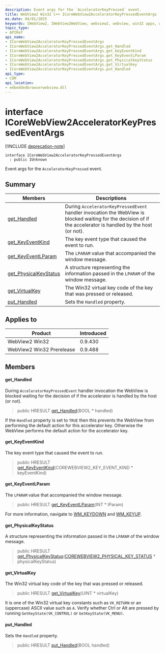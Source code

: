 ```yaml
---
description: Event args for the `AcceleratorKeyPressed` event.
title: WebView2 Win32 C++ ICoreWebView2AcceleratorKeyPressedEventArgs
ms.date: 04/01/2025
keywords: IWebView2, IWebView2WebView, webview2, webview, win32 apps, win32, edge, ICoreWebView2, ICoreWebView2Controller, browser control, edge html, ICoreWebView2AcceleratorKeyPressedEventArgs
topic_type: 
- APIRef
api_name:
- ICoreWebView2AcceleratorKeyPressedEventArgs
- ICoreWebView2AcceleratorKeyPressedEventArgs.get_Handled
- ICoreWebView2AcceleratorKeyPressedEventArgs.get_KeyEventKind
- ICoreWebView2AcceleratorKeyPressedEventArgs.get_KeyEventLParam
- ICoreWebView2AcceleratorKeyPressedEventArgs.get_PhysicalKeyStatus
- ICoreWebView2AcceleratorKeyPressedEventArgs.get_VirtualKey
- ICoreWebView2AcceleratorKeyPressedEventArgs.put_Handled
api_type:
- COM
api_location:
- embeddedbrowserwebview.dll
---
```


# interface ICoreWebView2AcceleratorKeyPressedEventArgs

[!INCLUDE [deprecation-note](../includes/deprecation-note.md)]

```
interface ICoreWebView2AcceleratorKeyPressedEventArgs
  : public IUnknown
```

Event args for the `AcceleratorKeyPressed` event.

## Summary

 Members                        | Descriptions
--------------------------------|---------------------------------------------
[get_Handled](#get_handled) | During `AcceleratorKeyPressedEvent` handler invocation the WebView is blocked waiting for the decision of if the accelerator is handled by the host (or not).
[get_KeyEventKind](#get_keyeventkind) | The key event type that caused the event to run.
[get_KeyEventLParam](#get_keyeventlparam) | The `LPARAM` value that accompanied the window message.
[get_PhysicalKeyStatus](#get_physicalkeystatus) | A structure representing the information passed in the `LPARAM` of the window message.
[get_VirtualKey](#get_virtualkey) | The Win32 virtual key code of the key that was pressed or released.
[put_Handled](#put_handled) | Sets the `Handled` property.

## Applies to

Product                         | Introduced
--------------------------------|---------------------------------------------
WebView2 Win32            |    0.9.430
WebView2 Win32 Prerelease |    0.9.488

## Members

#### get_Handled

During `AcceleratorKeyPressedEvent` handler invocation the WebView is blocked waiting for the decision of if the accelerator is handled by the host (or not).

> public HRESULT [get_Handled](#get_handled)(BOOL * handled)

If the `Handled` property is set to `TRUE` then this prevents the WebView from performing the default action for this accelerator key. Otherwise the WebView performs the default action for the accelerator key.

#### get_KeyEventKind

The key event type that caused the event to run.

> public HRESULT [get_KeyEventKind](#get_keyeventkind)(COREWEBVIEW2_KEY_EVENT_KIND * keyEventKind)

#### get_KeyEventLParam

The `LPARAM` value that accompanied the window message.

> public HRESULT [get_KeyEventLParam](#get_keyeventlparam)(INT * lParam)

For more information, navigate to [WM_KEYDOWN](/windows/win32/inputdev/wm-keydown) and [WM_KEYUP](/windows/win32/inputdev/wm-keyup).

#### get_PhysicalKeyStatus

A structure representing the information passed in the `LPARAM` of the window message.

> public HRESULT [get_PhysicalKeyStatus](#get_physicalkeystatus)([COREWEBVIEW2_PHYSICAL_KEY_STATUS](corewebview2_physical_key_status.md#corewebview2_physical_key_status) * physicalKeyStatus)

#### get_VirtualKey

The Win32 virtual key code of the key that was pressed or released.

> public HRESULT [get_VirtualKey](#get_virtualkey)(UINT * virtualKey)

It is one of the Win32 virtual key constants such as `VK_RETURN` or an (uppercase) ASCII value such as `A`. Verify whether Ctrl or Alt are pressed by running `GetKeyState(VK_CONTROL)` or `GetKeyState(VK_MENU)`.

#### put_Handled

Sets the `Handled` property.

> public HRESULT [put_Handled](#put_handled)(BOOL handled)

